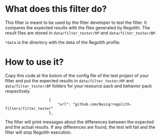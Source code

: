 # What does this filter do?
This filter is meant to be used by the filter developer to test the filter.
It compares the expected results with the files generated by Regolith. The
result files are stored in `data/filter_tester/RP` and `data/filter_tester/BP`.

`*data` is the directory with the data of the Regolith profile.
# How to use it?
Copy this code at the botom of the config file of the test project of your
filter and put the expected results in `data/filter_tester/RP` and 
`data/filter_tester/BP` folders for your resource pack and behavior pack
respectively.
```
                    {
                        "url": "github.com/Nusiq/regolith-filters/filter_tester"
                    },
```
The filter will print messages about the differences between the expected
and the actual results. If any differences are found, the test will fail and
the filter will stop Regolith execution.
